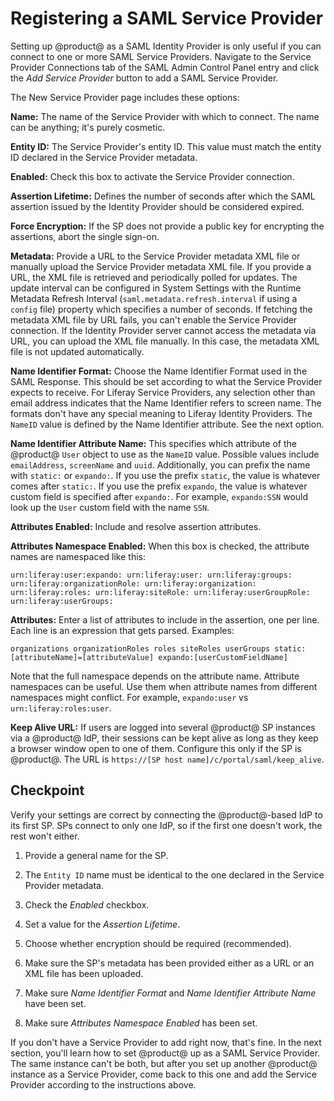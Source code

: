 # Registering a SAML Service Provider


Setting up @product@ as a SAML Identity Provider is only useful if you can connect to one or more SAML Service Providers. Navigate to the Service Provider Connections tab of the SAML Admin Control Panel entry and click the *Add Service Provider* button to add a SAML Service Provider.

The New Service Provider page includes these options:

**Name:** The name of the Service Provider with which to connect. The name can be anything; it's purely cosmetic.

**Entity ID:** The Service Provider's entity ID. This value must match the entity ID declared in the Service Provider metadata.

**Enabled:** Check this box to activate the Service Provider connection.

**Assertion Lifetime:** Defines the number of seconds after which the SAML assertion issued by the Identity Provider should be considered expired.

**Force Encryption:** If the SP does not provide a public key for encrypting the assertions, abort the single sign-on. 

**Metadata:** Provide a URL to the Service Provider metadata XML file or manually upload the Service Provider metadata XML file. If you provide a URL, the XML file is retrieved and periodically polled for updates. The update interval can be configured in System Settings with the Runtime Metadata Refresh Interval (`saml.metadata.refresh.interval` if using a `config` file) property which specifies a number of seconds. If fetching the metadata XML file by URL fails, you can't enable the Service Provider connection. If the Identity Provider server cannot access the metadata via URL, you can upload the XML file manually. In this case, the metadata XML file is not updated automatically. 

**Name Identifier Format:** Choose the Name Identifier Format used in the SAML Response. This should be set according to what the Service Provider expects to receive. For Liferay Service Providers, any selection other than email address indicates that the Name Identifier refers to screen name. The formats don't have any special meaning to Liferay Identity Providers. The `NameID` value is defined by the Name Identifier attribute. See the next option.

**Name Identifier Attribute Name:** This specifies which attribute of the @product@ `User` object to use as the `NameID` value. Possible values include `emailAddress`, `screenName` and `uuid`. Additionally, you can prefix the name with `static:` or `expando:`. If you use the prefix `static`, the value is whatever comes after `static:`. If you use the prefix `expando`, the value is whatever custom field is specified after `expando:`. For example, `expando:SSN` would look up the `User` custom field with the name `SSN`.

**Attributes Enabled:** Include and resolve assertion attributes.

**Attributes Namespace Enabled:** When this box is checked, the attribute names are namespaced like this:

    urn:liferay:user:expando: urn:liferay:user: urn:liferay:groups: urn:liferay:organizationRole: urn:liferay:organization: urn:liferay:roles: urn:liferay:siteRole: urn:liferay:userGroupRole: urn:liferay:userGroups:

**Attributes:** Enter a list of attributes to include in the assertion, one per line. Each line is an expression that gets parsed. Examples: 

    organizations organizationRoles roles siteRoles userGroups static:[attributeName]=[attributeValue] expando:[userCustomFieldName] 

Note that the full namespace depends on the attribute name. Attribute namespaces can be useful. Use them when attribute names from different namespaces might conflict. For example, `expando:user` vs `urn:liferay:roles:user`.

**Keep Alive URL:** If users are logged into several @product@ SP instances via a @product@ IdP, their sessions can be kept alive as long as they keep a browser window open to one of them. Configure this only if the SP is @product@. The URL is `https://[SP host name]/c/portal/saml/keep_alive`. 

## Checkpoint

Verify your settings are correct by connecting the @product@-based IdP to its first SP. SPs connect to only one IdP, so if the first one doesn't work, the rest won't either. 

1. Provide a general name for the SP.

2. The `Entity ID` name must be identical to the one declared in the Service Provider metadata.

3. Check the *Enabled* checkbox.

4. Set a value for the *Assertion Lifetime*.

5. Choose whether encryption should be required (recommended). 

6. Make sure the SP's metadata has been provided either as a URL or an XML file has been uploaded.

7. Make sure *Name Identifier Format* and *Name Identifier Attribute Name* have been set.

8. Make sure *Attributes Namespace Enabled* has been set.

If you don't have a Service Provider to add right now, that's fine. In the next section, you'll learn how to set @product@ up as a SAML Service Provider. The same instance can't be both, but after you set up another @product@ instance as a Service Provider, come back to this one and add the Service Provider according to the instructions above.
